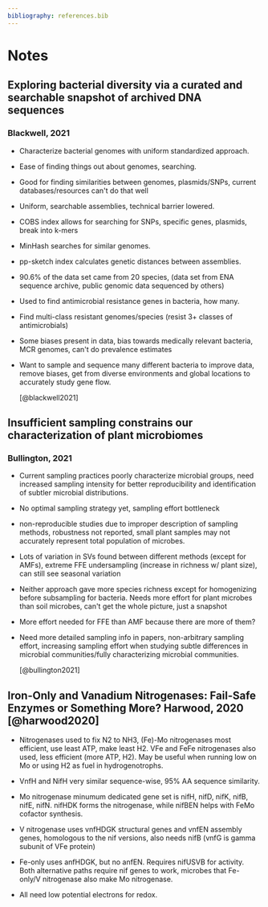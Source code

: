 ```yaml
---
bibliography: references.bib
---
```


# Notes

## Exploring bacterial diversity via a curated and searchable snapshot of archived DNA sequences

### Blackwell, 2021

-   Characterize bacterial genomes with uniform standardized approach.

-   Ease of finding things out about genomes, searching.

-   Good for finding similarities between genomes, plasmids/SNPs, current databases/resources can't do that well

-   Uniform, searchable assemblies, technical barrier lowered.

-   COBS index allows for searching for SNPs, specific genes, plasmids, break into k-mers

-   MinHash searches for similar genomes.

-   pp-sketch index calculates genetic distances between assemblies.

-   90.6% of the data set came from 20 species, (data set from ENA sequence archive, public genomic data sequenced by others)

-   Used to find antimicrobial resistance genes in bacteria, how many.

-   Find multi-class resistant genomes/species (resist 3+ classes of antimicrobials)

-   Some biases present in data, bias towards medically relevant bacteria, MCR genomes, can't do prevalence estimates

-   Want to sample and sequence many different bacteria to improve data, remove biases, get from diverse environments and global locations to accurately study gene flow.

    [@blackwell2021]

## Insufficient sampling constrains our characterization of plant microbiomes

### Bullington, 2021

-   Current sampling practices poorly characterize microbial groups, need increased sampling intensity for better reproducibility and identification of subtler microbial distributions.

-   No optimal sampling strategy yet, sampling effort bottleneck

-   non-reproducible studies due to improper description of sampling methods, robustness not reported, small plant samples may not accurately represent total population of microbes.

-   Lots of variation in SVs found between different methods (except for AMFs), extreme FFE undersampling (increase in richness w/ plant size), can still see seasonal variation

-   Neither approach gave more species richness except for homogenizing before subsampling for bacteria. Needs more effort for plant microbes than soil microbes, can't get the whole picture, just a snapshot

-   More effort needed for FFE than AMF because there are more of them?

-   Need more detailed sampling info in papers, non-arbitrary sampling effort, increasing sampling effort when studying subtle differences in microbial communities/fully characterizing microbial communities.

    [@bullington2021]

## Iron-Only and Vanadium Nitrogenases: Fail-Safe Enzymes or Something More? Harwood, 2020 [@harwood2020]

-   Nitrogenases used to fix N2 to NH3, (Fe)-Mo nitrogenases most efficient, use least ATP, make least H2. VFe and FeFe nitrogenases also used, less efficient (more ATP, H2). May be useful when running low on Mo or using H2 as fuel in hydrogenotrophs.

-   VnfH and NifH very similar sequence-wise, 95% AA sequence similarity.

-   Mo nitrogenase minumum dedicated gene set is nifH, nifD, nifK, nifB, nifE, nifN. nifHDK forms the nitrogenase, while nifBEN helps with FeMo cofactor synthesis.

-   V nitrogenase uses vnfHDGK structural genes and vnfEN assembly genes, homologous to the nif versions, also needs nifB (vnfG is gamma subunit of VFe protein)

-   Fe-only uses anfHDGK, but no anfEN. Requires nifUSVB for activity. Both alternative paths require nif genes to work, microbes that Fe-only/V nitrogenase also make Mo nitrogenase.

-   All need low potential electrons for redox.
